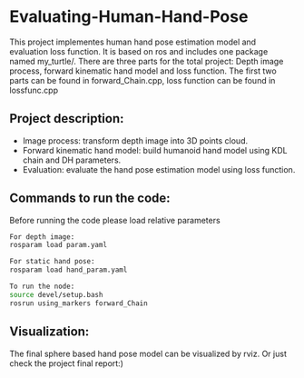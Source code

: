 # Evaluating-Human-Hand-Pose
This project implementes human hand pose estimation model and evaluation loss function. It is based on ros and includes one package named my_turtle/. There are three parts for the total project: Depth image process, forward kinematic hand model and loss function. The first two parts can be found in forward_Chain.cpp, loss function can be found in lossfunc.cpp 


## Project description:
+ Image process: transform depth image into 3D points cloud.
+ Forward kinematic hand model: build humanoid hand model using KDL chain and DH parameters.
+ Evaluation: evaluate the hand pose estimation model using loss function.

## Commands to run the code:
Before running the code please load relative parameters

```sh
For depth image:
rosparam load param.yaml

For static hand pose:
rosparam load hand_param.yaml

To run the node:
source devel/setup.bash
rosrun using_markers forward_Chain
```

## Visualization:
The final sphere based hand pose model can be visualized by rviz. 
Or just check the project final report:)
